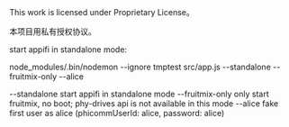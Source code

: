 This work is licensed under Proprietary License。

本项目用私有授权协议。

start appifi in standalone mode:

node_modules/.bin/nodemon --ignore tmptest src/app.js --standalone --fruitmix-only --alice

--standalone start appifi in standalone mode
--fruitmix-only only start fruitmix, no boot; phy-drives api is not available in this mode
--alice fake first user as alice (phicommUserId: alice, password: alice)

